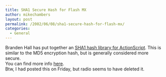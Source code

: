```yaml
---
title: SHA1 Secure Hash for Flash MX
author: mikechambers
layout: post
permalink: /2002/06/08/sha1-secure-hash-for-flash-mx/
categories:
  - General
---
```



Branden Hall has put together an [SHA1 hash library for ActionScript][1]. This is similar to the MD5 encryption hash, but is generally considered more secure.  
You can find more info [here][1].  
Btw, I had posted this on Friday, but radio seems to have deleted it.

 [1]: http://www.waxpraxis.org/archives/000035.html#000035